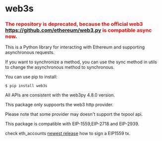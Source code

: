 # web3s

### <span style="color:red">The repository is deprecated, because the official web3 https://github.com/ethereum/web3.py is compatible async now</span>.


This is a Python library for interacting with Ethereum and supporting asynchronous requests.

If you want to synchronize a method, you can use the sync method in utils to change the asynchronous method to synchronous.

You can use pip to install:
```shell
$ pip install web3s
```

All APIs are consistent with the web3py 4.8.0 version.  

This package only suppoorts the web3 http provider.

Please note that some provider may doesn't support the txpool api.



This package is compatible with EIP-1559,EIP-2718 and EIP-2939.

check eth_accounts [newest release](https://github.com/ethereum/eth-account/pull/117/files#diff-05c5ec1ce64e45128808675b9e1538658cb67e18148cbc9a7d0b20a4c0cf8f2dR685) how to sign a EIP1559 tx. 


